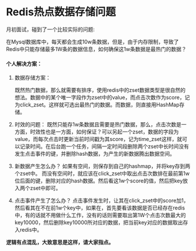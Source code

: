 
# Redis热点数据存储问题

月初面试，碰到了一个比较实际的问题:

在Mysql数据库中，每天都会生成10w条数据，但是，由于内存限制，导致了Redis中只能存储最多1W条的数据信息，如何确保这1w条数据是最热门的数据？

#### 个人解决方案：
1. 数据存储方案：

    既然热门数据，那么就需要有排序，使用redis中的zset数据类型是很自然的想法。数据中的某个唯一字段作为zset中的value，而点击次数作为score，记为click_zset。这样就可选出最热门的数据。而数据，则直接用HashMap存储。

2. 时效的问题：
    既然只能存1w条数据且需要是热门数据，那么，点击次数是一方面，时效性也是一方面，如何保证？可以另起一个zset，数据的字段为value，而每次点击时更新当前时间戳为其score，记为time_zset这样，就可以记录时间。在后台跑一个任务，间隔一定时间段删除两个zset中长时间没有发生点击事件的键，并删除hash数据，为产生的新数据腾出数据空间。

3. 新数据产生怎么办？
    如果有空间，则保存到自己的hashmap，并将key存到两个zset中。
    而没有空间时，就应该在click_zset中取出点击次数排在最前第1w位后面的键，删除对应的hash数据。然后看这1w个score的值，然后把key放入两个zset中即可。

4. 点击事件产生了怎么办？
    点击事件发生时，让其在click_zset中的score加1，然后看其在不在前1w个key中，如果在，首先要看该数据是否已经存在redis中，有的话就不用做什么工作，没有的话则需要取出第1W个点击次数最大的key10000，然后删除key10000所对应的数据，把当前key对应的数据取出存入redis中。




**逻辑有点混乱，大致意思是这样，请大家指点。**





